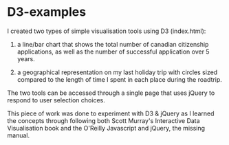 D3-examples
===========
I created two types of simple visualisation tools using D3 (index.html):

1. a line/bar chart that shows the total number of canadian citizenship applications, as well as the number of successful application over 5 years.

2. a geographical representation on my last holiday trip with circles sized compared to the length of time I spent in each place during the roadtrip.

The two tools can be accessed through a single page that uses jQuery to respond to user selection choices.

This piece of work was done to experiment with D3 & jQuery as I learned the concepts through following both Scott Murray's Interactive Data Visualisation book and the O'Reilly Javascript and jQuery, the missing manual.

